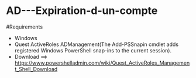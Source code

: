 # AD---Expiration-d-un-compte

#Requirements
* Windows
* Quest ActiveRoles ADManagement(The Add-PSSnapin cmdlet adds registered Windows PowerShell snap-ins to the current session).
* Download ==> https://www.powershelladmin.com/wiki/Quest_ActiveRoles_Management_Shell_Download
